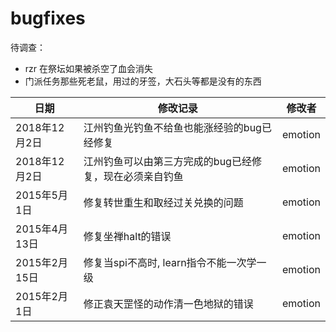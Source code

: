 # bugfixes

待调查：
* rzr 在祭坛如果被杀空了血会消失
* 门派任务那些死老鼠，用过的牙签，大石头等都是没有的东西


| 日期 | 修改记录 | 修改者 |
| --- | --- | --- |
| 2018年12月2日 | 江州钓鱼光钓鱼不给鱼也能涨经验的bug已经修复 | emotion |
| 2018年12月2日 | 江州钓鱼可以由第三方完成的bug已经修复，现在必须亲自钓鱼 | emotion |
| 2015年5月1日 | 修复转世重生和取经过关兑换的问题 | emotion |
| 2015年4月13日 | 修复坐禅halt的错误 | emotion |
| 2015年2月15日 | 修复当spi不高时, learn指令不能一次学一级 | emotion |
| 2015年2月1日 | 修正袁天罡怪的动作清一色地狱的错误 | emotion |
